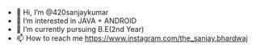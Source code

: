 - 👋 Hi, I’m @420sanjaykumar
- 👀 I’m interested in JAVA + ANDROID 
- 🌱 I’m currently pursuing B.E(2nd Year)
- 📫 How to reach me https://www.instagram.com/the_sanjay.bhardwaj

<!---
420sanjaykumar/420sanjaykumar is a ✨ special ✨ repository because its `README.md` (this file) appears on your GitHub profile.
You can click the Preview link to take a look at your changes.
--->
